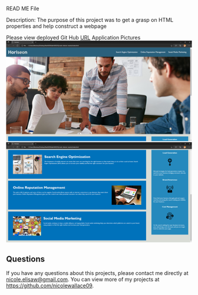 READ ME File

Description:
The purpose of this project was to get a grasp on HTML properties and help construct a webpage







Please view deployed Git Hub [URL](https://nicolewallace09.github.io/challenge-code-refactor/)
Application Pictures
<img src="./assets/images/web-pic-one.png">
<img src="./assets/images/web-pic-two.png">



## Questions
If you have any questions about this projects, please contact me directly at nicole.elisaw@gmail.com. You can view more of my projects at https://github.com/nicolewallace09.
